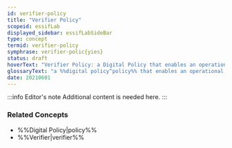 ```yaml
---
id: verifier-policy
title: "Verifier Policy"
scopeid: essifLab
displayed_sidebar: essifLabSideBar
type: concept
termid: verifier-policy
symphrase: verifier-polic{yies}
status: draft
hoverText: "Verifier Policy: a Digital Policy that enables an operational Verifier component to function in accordance with the Objectives of its Principal."
glossaryText: "a %%digital policy^policy%% that enables an operational %%verifier^verifier%% component to function in accordance with the %%objectives^objective%% of its %%principal^principal%%."
date: 20210601
---
```


:::info Editor's note
Additional content is needed here.
:::

### Related Concepts
- %%Digital Policy|policy%%
- %%Verifier|verifier%%
